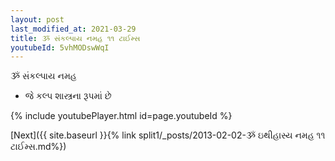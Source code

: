 ```yaml
---
layout: post
last_modified_at: 2021-03-29
title: ૐ સંકલ્પાય નમહ ૧૧ ટાઈમ્સ
youtubeId: 5vhMODswWqI
---
```

 
 
 ૐ સંકલ્પાય નમહ  
 
 -  જે કલ્પ શાસ્ત્રના રૂપમાં છે 
 
  
 
  
 
 
 
 
 
 


{% include youtubePlayer.html id=page.youtubeId %}
 
[Next]({{ site.baseurl }}{% link  split1/_posts/2013-02-02-ૐ ઇથીહાસ્ય નમહ ૧૧ ટાઈમ્સ.md%})
 
